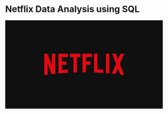 # Netflix Data Analysis using SQL
![Netflix logo](https://github.com/Gagankumarkj/Netflix-SQL-project/blob/main/BrandAssets_Logos_01-Wordmark.jpg)
